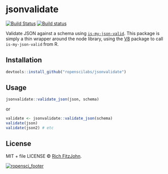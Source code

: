 # jsonvalidate

[![Build Status](https://travis-ci.org/ropenscilabs/jsonvalidate.svg?branch=master)](https://travis-ci.org/ropenscilabs/jsonvalidate)
[![Build status](https://ci.appveyor.com/api/projects/status/gx82a6tp9eigrl70/branch/master?svg=true)](https://ci.appveyor.com/project/richfitz/jsonvalidate/branch/master)

Validate JSON against a schema using [`is-my-json-valid`](https://github.com/mafintosh/is-my-json-valid).  This package is simply a thin wrapper around the node library, using the [V8](http://cran.r-project.org/package=V8) package to call `is-my-json-valid` from R.

## Installation

```r
devtools::install_github("ropenscilabs/jsonvalidate")
```

## Usage

```r
jsonvalidate::validate_json(json, schema)
```

or

```r
validate <- jsonvalidate::validate_json(schema)
validate(json)
validate(json2) # etc
```

## License

MIT + file LICENSE © [Rich FitzJohn](https://github.com/richfitz).

[![ropensci_footer](http://ropensci.org/public_images/github_footer.png)](http://ropensci.org)
